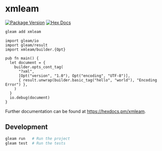 # xmleam

[![Package Version](https://img.shields.io/hexpm/v/xmleam)](https://hex.pm/packages/xmleam)
[![Hex Docs](https://img.shields.io/badge/hex-docs-ffaff3)](https://hexdocs.pm/xmleam/)

```sh
gleam add xmleam
```
```gleam
import gleam/io
import gleam/result
import xmleam/builder.{Opt}

pub fn main() {
  let document = {
    builder.opts_cont_tag(
      "?xml",
      [Opt("version", "1.0"), Opt("encoding", "UTF-8")],
      { result.unwrap(builder.basic_tag("hello", "world"), "Encoding Error") },
    )
  }
  io.debug(document)
}
```

Further documentation can be found at <https://hexdocs.pm/xmleam>.

## Development

```sh
gleam run   # Run the project
gleam test  # Run the tests
```
